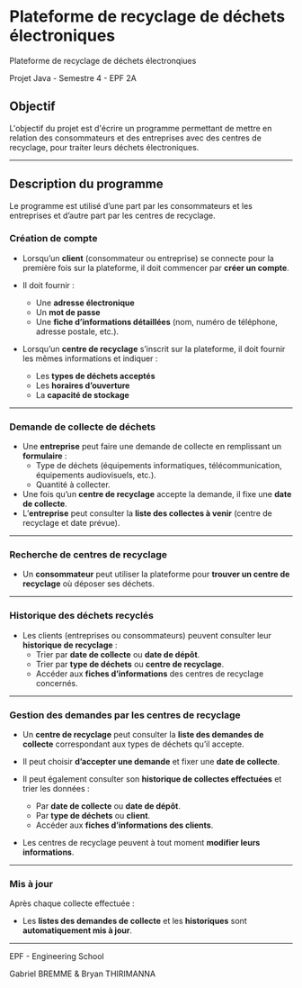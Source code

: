 
# Plateforme de recyclage de déchets électroniques
Plateforme de recyclage de déchets électronqiues

Projet Java - Semestre 4 - EPF 2A

## Objectif

L'objectif du projet est d'écrire un programme permettant de mettre en relation des consommateurs et des entreprises avec des centres de recyclage, pour traiter leurs déchets électroniques.

---

## Description du programme

Le programme est utilisé d’une part par les consommateurs et les entreprises et d’autre part par les centres de recyclage.

### Création de compte

- Lorsqu’un **client** (consommateur ou entreprise) se connecte pour la première fois sur la plateforme, il doit commencer par **créer un compte**.  
- Il doit fournir :
  - Une **adresse électronique**  
  - Un **mot de passe**  
  - Une **fiche d’informations détaillées** (nom, numéro de téléphone, adresse postale, etc.).  

- Lorsqu’un **centre de recyclage** s’inscrit sur la plateforme, il doit fournir les mêmes informations et indiquer :
  - Les **types de déchets acceptés**  
  - Les **horaires d’ouverture**  
  - La **capacité de stockage**  

---

### Demande de collecte de déchets

- Une **entreprise** peut faire une demande de collecte en remplissant un **formulaire** :  
  - Type de déchets (équipements informatiques, télécommunication, équipements audiovisuels, etc.).  
  - Quantité à collecter.  
- Une fois qu’un **centre de recyclage** accepte la demande, il fixe une **date de collecte**.  
- L’**entreprise** peut consulter la **liste des collectes à venir** (centre de recyclage et date prévue).  

---

### Recherche de centres de recyclage

- Un **consommateur** peut utiliser la plateforme pour **trouver un centre de recyclage** où déposer ses déchets.

---

### Historique des déchets recyclés

- Les clients (entreprises ou consommateurs) peuvent consulter leur **historique de recyclage** :  
  - Trier par **date de collecte** ou **date de dépôt**.  
  - Trier par **type de déchets** ou **centre de recyclage**.  
  - Accéder aux **fiches d’informations** des centres de recyclage concernés.  

---

### Gestion des demandes par les centres de recyclage

- Un **centre de recyclage** peut consulter la **liste des demandes de collecte** correspondant aux types de déchets qu’il accepte.  
- Il peut choisir **d’accepter une demande** et fixer une **date de collecte**.  
- Il peut également consulter son **historique de collectes effectuées** et trier les données :  
  - Par **date de collecte** ou **date de dépôt**.  
  - Par **type de déchets** ou **client**.  
  - Accéder aux **fiches d’informations des clients**.  

- Les centres de recyclage peuvent à tout moment **modifier leurs informations**.  

---

### Mis à jour
Après chaque collecte effectuée :  
- Les **listes des demandes de collecte** et les **historiques** sont **automatiquement mis à jour**.  

---
EPF - Engineering School

Gabriel BREMME & Bryan THIRIMANNA
